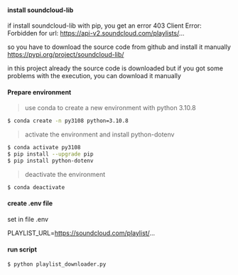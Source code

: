 
#### install soundcloud-lib

if install soundcloud-lib with pip, you get an error
403 Client Error: Forbidden for url: https://api-v2.soundcloud.com/playlists/...

so you have to download the source code from github and install it manually
https://pypi.org/project/soundcloud-lib/


in this project already the source code is downloaded but if you got some problems with the execution, you can download it manually


#### Prepare environment

> use conda to create a new environment with python 3.10.8
``` sh
$ conda create -n py3108 python=3.10.8
```

> activate the environment and install python-dotenv
``` sh
$ conda activate py3108
$ pip install --upgrade pip
$ pip install python-dotenv
```


> deactivate the environment
``` sh
$ conda deactivate
```


#### create .env file

set in file .env

PLAYLIST_URL=https://soundcloud.com/playlist/...


#### run script

``` sh
$ python playlist_downloader.py
```